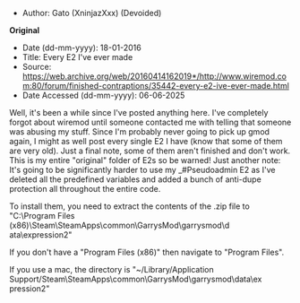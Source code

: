 - Author: Gato (XninjazXxx) (Devoided)

**Original**
- Date (dd-mm-yyyy): 18-01-2016
- Title: Every E2 I've ever made
- Source: https://web.archive.org/web/20160414162019*/http://www.wiremod.com:80/forum/finished-contraptions/35442-every-e2-ive-ever-made.html
- Date Accessed (dd-mm-yyyy): 06-06-2025

Well, it's been a while since I've posted anything here. I've completely forgot about wiremod until someone contacted me with telling that someone was abusing my stuff. Since I'm probably never going to pick up gmod again, I might as well post every single E2 I have (know that some of them are very old). Just a final note, some of them aren't finished and don't work. This is my entire "original" folder of E2s so be warned!
Just another note: It's going to be significantly harder to use my _#Pseudoadmin E2 as I've deleted all the predefined variables and added a bunch of anti-dupe protection all throughout the entire code.

To install them, you need to extract the contents of the .zip file to "C:\Program Files (x86)\Steam\SteamApps\common\GarrysMod\garrysmod\d ata\expression2"

If you don't have a "Program Files (x86)" then navigate to "Program Files".

If you use a mac, the directory is "~/Library/Application Support/Steam\SteamApps\common\GarrysMod\garrysmod\data\ex pression2"
